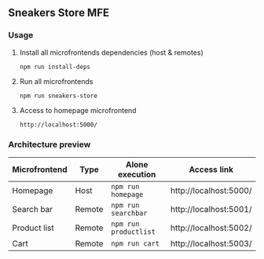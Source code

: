 ## Sneakers Store MFE

### Usage

1. Install all microfrontends dependencies (host & remotes)

   `npm run install-deps`

2. Run all microfrontends

   `npm run sneakers-store`

3. Access to homepage microfrontend

   `http://localhost:5000/`

### Architecture preview

| Microfrontend | Type   | Alone execution       | Access link            |
| ------------- | ------ | --------------------- | ---------------------- |
| Homepage      | Host   | `npm run homepage`    | http://localhost:5000/ |
| Search bar    | Remote | `npm run searchbar`   | http://localhost:5001/ |
| Product list  | Remote | `npm run productlist` | http://localhost:5002/ |
| Cart          | Remote | `npm run cart`        | http://localhost:5003/ |
